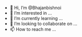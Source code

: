- 👋 Hi, I’m @Bhajanbishnoi
- 👀 I’m interested in ...
- 🌱 I’m currently learning ...
- 💞️ I’m looking to collaborate on ...
- 📫 How to reach me ...

<!---
Bhajanbishnoi/Bhajanbishnoi is a ✨ special ✨ repository because its `README.md` (this file) appears on your GitHub profile.
You can click the Preview link to take a look at your changes.
--->
